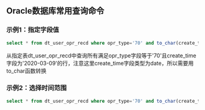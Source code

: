 ## Oracle数据库常用查询命令



### 示例1：指定字段值

```sql
select * from dt_user_opr_recd where opr_type='70' and to_char(create_time, 'yyyy-mm-dd')='2020-03-09'
```

从指定表dt_user_opr_recd中查询所有满足opr_type字段等于'70'且create_time字段为'2020-03-09'的行，注意这里create_time字段类型为date，所以需要用to_char函数转换

### 示例2：选择时间范围

```sql
select * from dt_user_opr_recd where opr_type='70' and to_char(create_time, 'yyyy-mm-dd')>='2020-03-09' and to_char(create_time, 'yyyy-mm-dd')<='2020-03-20'

```

